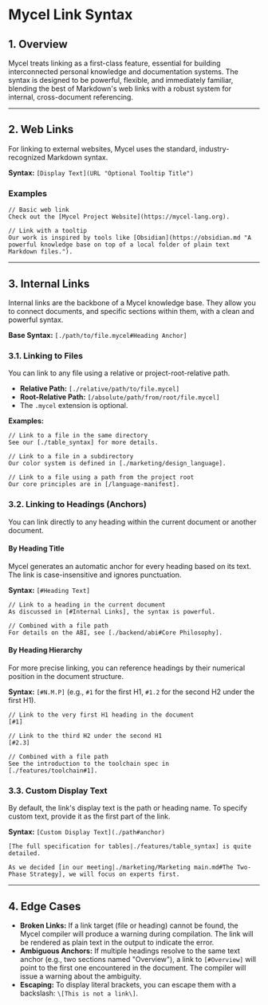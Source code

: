 # Mycel Link Syntax

## 1. Overview

Mycel treats linking as a first-class feature, essential for building interconnected personal knowledge and documentation systems. The syntax is designed to be powerful, flexible, and immediately familiar, blending the best of Markdown's web links with a robust system for internal, cross-document referencing.

---

## 2. Web Links

For linking to external websites, Mycel uses the standard, industry-recognized Markdown syntax.

**Syntax:** `[Display Text](URL "Optional Tooltip Title")`

### Examples

```mycel
// Basic web link
Check out the [Mycel Project Website](https://mycel-lang.org).

// Link with a tooltip
Our work is inspired by tools like [Obsidian](https://obsidian.md "A powerful knowledge base on top of a local folder of plain text Markdown files.").
```

---

## 3. Internal Links

Internal links are the backbone of a Mycel knowledge base. They allow you to connect documents, and specific sections within them, with a clean and powerful syntax.

**Base Syntax:** `[./path/to/file.mycel#Heading Anchor]`

### 3.1. Linking to Files

You can link to any file using a relative or project-root-relative path.

- **Relative Path:** `[./relative/path/to/file.mycel]`
- **Root-Relative Path:** `[/absolute/path/from/root/file.mycel]`
- The `.mycel` extension is optional.

**Examples:**

```mycel
// Link to a file in the same directory
See our [./table_syntax] for more details.

// Link to a file in a subdirectory
Our color system is defined in [./marketing/design_language].

// Link to a file using a path from the project root
Our core principles are in [/language-manifest].
```

### 3.2. Linking to Headings (Anchors)

You can link directly to any heading within the current document or another document.

#### By Heading Title

Mycel generates an automatic anchor for every heading based on its text. The link is case-insensitive and ignores punctuation.

**Syntax:** `[#Heading Text]`

```mycel
// Link to a heading in the current document
As discussed in [#Internal Links], the syntax is powerful.

// Combined with a file path
For details on the ABI, see [./backend/abi#Core Philosophy].
```

#### By Heading Hierarchy

For more precise linking, you can reference headings by their numerical position in the document structure.

**Syntax:** `[#N.M.P]` (e.g., `#1` for the first H1, `#1.2` for the second H2 under the first H1).

```mycel
// Link to the very first H1 heading in the document
[#1]

// Link to the third H2 under the second H1
[#2.3]

// Combined with a file path
See the introduction to the toolchain spec in [./features/toolchain#1].
```

### 3.3. Custom Display Text

By default, the link's display text is the path or heading name. To specify custom text, provide it as the first part of the link.

**Syntax:** `[Custom Display Text](./path#anchor)`

```mycel
[The full specification for tables|./features/table_syntax] is quite detailed.

As we decided [in our meeting|./marketing/Marketing main.md#The Two-Phase Strategy], we will focus on experts first.
```

--- 

## 4. Edge Cases

- **Broken Links:** If a link target (file or heading) cannot be found, the Mycel compiler will produce a warning during compilation. The link will be rendered as plain text in the output to indicate the error.
- **Ambiguous Anchors:** If multiple headings resolve to the same text anchor (e.g., two sections named "Overview"), a link to `[#Overview]` will point to the first one encountered in the document. The compiler will issue a warning about the ambiguity.
- **Escaping:** To display literal brackets, you can escape them with a backslash: `\[This is not a link\]`.
